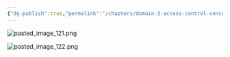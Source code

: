 ```yaml
---
{"dg-publish":true,"permalink":"/chapters/domain-3-access-control-concepts/domain-3-access-control-concepts/3-14-rbac-in-the-workplace/","noteIcon":""}
---
```



![pasted_image_121.png](/img/user/pasted_image_121.png)

![pasted_image_122.png](/img/user/pasted_image_122.png)